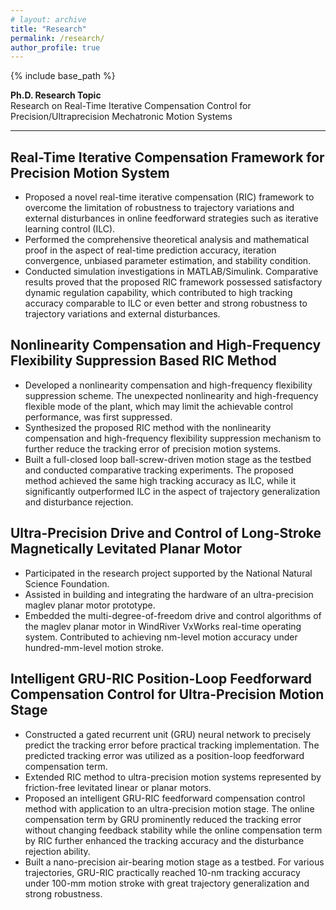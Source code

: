 ```yaml
---
# layout: archive
title: "Research"
permalink: /research/
author_profile: true
---
```


{% include base_path %}

**Ph.D. Research Topic**   
Research on Real-Time Iterative Compensation Control for Precision/Ultraprecision Mechatronic Motion Systems

-----

Real-Time Iterative Compensation Framework for Precision Motion System
-----
- Proposed a novel real-time iterative compensation (RIC) framework to overcome the limitation of robustness to trajectory variations and external disturbances in online feedforward strategies such as iterative learning control (ILC).
- Performed the comprehensive theoretical analysis and mathematical proof in the aspect of real-time prediction accuracy, iteration convergence, unbiased parameter estimation, and stability condition.
- Conducted simulation investigations in MATLAB/Simulink. Comparative results proved that the proposed RIC framework possessed satisfactory dynamic regulation capability, which contributed to high tracking accuracy comparable to ILC or even better and strong robustness to trajectory variations and external disturbances.

Nonlinearity Compensation and High-Frequency Flexibility Suppression Based RIC Method
-----
- Developed a nonlinearity compensation and high-frequency flexibility suppression scheme. The unexpected nonlinearity and high-frequency flexible mode of the plant, which may limit the achievable control performance, was first suppressed.
- Synthesized the proposed RIC method with the nonlinearity compensation and high-frequency flexibility suppression mechanism to further reduce the tracking error of precision motion systems.
- Built a full-closed loop ball-screw-driven motion stage as the testbed and conducted comparative tracking experiments. The proposed method achieved the same high tracking accuracy as ILC, while it significantly outperformed ILC in the aspect of trajectory generalization and disturbance rejection.

Ultra-Precision Drive and Control of Long-Stroke Magnetically Levitated Planar Motor
-----
- Participated in the research project supported by the National Natural Science Foundation.
- Assisted in building and integrating the hardware of an ultra-precision maglev planar motor prototype.
- Embedded the multi-degree-of-freedom drive and control algorithms of the maglev planar motor in WindRiver VxWorks real-time operating system. Contributed to achieving nm-level motion accuracy under hundred-mm-level motion stroke.

Intelligent GRU-RIC Position-Loop Feedforward Compensation Control for Ultra-Precision Motion Stage
-----
- Constructed a gated recurrent unit (GRU) neural network to precisely predict the tracking error before practical tracking implementation. The predicted tracking error was utilized as a position-loop feedforward compensation term.
- Extended RIC method to ultra-precision motion systems represented by friction-free levitated linear or planar motors.
- Proposed an intelligent GRU-RIC feedforward compensation control method with application to an ultra-precision motion stage. The online compensation term by GRU prominently reduced the tracking error without changing feedback stability while the online compensation term by RIC further enhanced the tracking accuracy and the disturbance rejection ability.
- Built a nano-precision air-bearing motion stage as a testbed. For various trajectories, GRU-RIC practically reached 10-nm tracking accuracy under 100-mm motion stroke with great trajectory generalization and strong robustness.